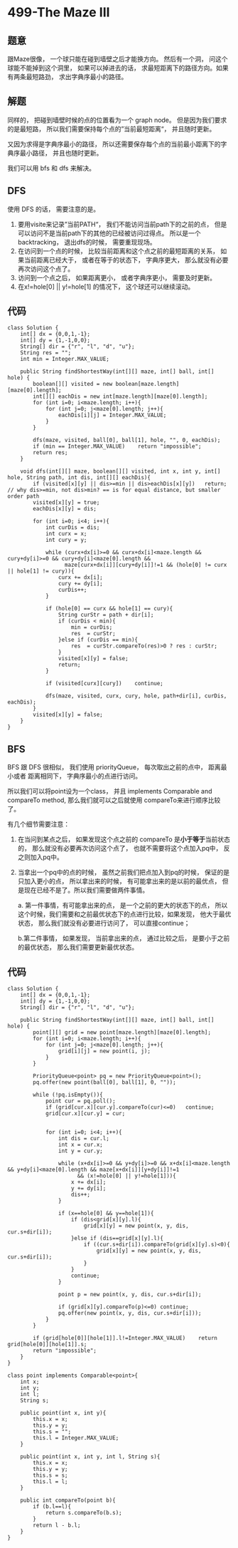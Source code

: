 # 499-The Maze III
## 题意
跟Maze很像， 一个球只能在碰到墙壁之后才能换方向。 然后有一个洞， 问这个球能不能掉到这个洞里， 如果可以掉进去的话， 求最短距离下的路径方向。如果有两条最短路劲， 求出字典序最小的路径。

## 解题
同样的， 把碰到墙壁时候的点的位置看为一个 graph node。 但是因为我们要求的是最短路， 所以我们需要保持每个点的”当前最短距离“， 并且随时更新。 

又因为求得是字典序最小的路径， 所以还需要保存每个点的当前最小距离下的字典序最小路径， 并且也随时更新。

我们可以用 bfs 和 dfs 来解决。

## DFS
使用 DFS 的话， 需要注意的是。

1. 要用visite来记录”当前PATH“， 我们不能访问当前path下的之前的点， 但是可以访问不是当前path下的其他的已经被访问过得点。 所以是一个 backtracking， 退出dfs的时候， 需要重现现场。
2. 在访问到一个点的时候， 比较当前距离和这个点之前的最短距离的关系， 如果当前距离已经大于， 或者在等于的状态下， 字典序更大， 那么就没有必要再次访问这个点了。
3. 访问到一个点之后， 如果距离更小， 或者字典序更小， 需要及时更新。
4. 在x!=hole[0] || y!=hole[1] 的情况下， 这个球还可以继续滚动。

## 代码
```
class Solution {
    int[] dx = {0,0,1,-1};
    int[] dy = {1,-1,0,0};
    String[] dir = {"r", "l", "d", "u"};
    String res = "";
    int min = Integer.MAX_VALUE;
    
    public String findShortestWay(int[][] maze, int[] ball, int[] hole) {
        boolean[][] visited = new boolean[maze.length][maze[0].length];
        int[][] eachDis = new int[maze.length][maze[0].length];
        for (int i=0; i<maze.length; i++){
            for (int j=0; j<maze[0].length; j++){
                eachDis[i][j] = Integer.MAX_VALUE;
            }
        }

        dfs(maze, visited, ball[0], ball[1], hole, "", 0, eachDis);
        if (min == Integer.MAX_VALUE)    return "impossible";
        return res;
    }
    
    void dfs(int[][] maze, boolean[][] visited, int x, int y, int[] hole, String path, int dis, int[][] eachDis){
        if (visited[x][y] || dis>=min || dis>eachDis[x][y])   return; // why dis>=min, not dis>min? == is for equal distance, but smaller order path
        visited[x][y] = true;
        eachDis[x][y] = dis;
        
        for (int i=0; i<4; i++){
            int curDis = dis;
            int curx = x;
            int cury = y;
            
            while (curx+dx[i]>=0 && curx+dx[i]<maze.length && cury+dy[i]>=0 && cury+dy[i]<maze[0].length && 
                  maze[curx+dx[i]][cury+dy[i]]!=1 && (hole[0] != curx || hole[1] != cury)){
                curx += dx[i];
                cury += dy[i];
                curDis++;
            }
            
            if (hole[0] == curx && hole[1] == cury){
                String curStr = path + dir[i];
                if (curDis < min){
                    min = curDis;
                    res  = curStr;
                }else if (curDis == min){
                    res  = curStr.compareTo(res)>0 ? res : curStr;
                }
                visited[x][y] = false;
                return;
            }
            
            if (visited[curx][cury])    continue;
            
            dfs(maze, visited, curx, cury, hole, path+dir[i], curDis, eachDis);
        }
        visited[x][y] = false;
    }
}
```

## BFS
BFS 跟 DFS 很相似， 我们使用 priorityQueue， 每次取出之前的点中， 距离最小或者 距离相同下， 字典序最小的点进行访问。

所以我们可以将point设为一个class， 并且 implements Comparable<point> and compareTo method, 那么我们就可以之后就使用 compareTo来进行顺序比较了。

有几个细节需要注意：

1. 在当问到某点之后， 如果发现这个点之前的 compareTo 是**小于等于**当前状态的， 那么就没有必要再次访问这个点了， 也就不需要将这个点加入pq中， 反之则加入pq中。
2. 当拿出一个pq中的点的时候， 虽然之前我们把点加入到pq的时候， 保证的是只加入更小的点， 所以拿出来的时候， 有可能拿出来的是以前的最优点， 但是现在已经不是了。所以我们需要做两件事情。

	a. 第一件事情，有可能拿出来的点， 是一个之前的更大的状态下的点， 所以这个时候，我们需要和之前最优状态下的点进行比较，如果发现， 他大于最优状态， 那么我们就没有必要进行访问了， 可以直接continue；
	
	b.第二件事情， 如果发现， 当前拿出来的点， 通过比较之后， 是要小于之前的最优状态， 那么我们需要更新最优状态。
	
## 代码
```
class Solution {
    int[] dx = {0,0,1,-1};
    int[] dy = {1,-1,0,0};
    String[] dir = {"r", "l", "d", "u"};
    
    public String findShortestWay(int[][] maze, int[] ball, int[] hole) {
        point[][] grid = new point[maze.length][maze[0].length];
        for (int i=0; i<maze.length; i++){
            for (int j=0; j<maze[0].length; j++){
                grid[i][j] = new point(i, j);
            }
        }
        
        PriorityQueue<point> pq = new PriorityQueue<point>();
        pq.offer(new point(ball[0], ball[1], 0, ""));
        
        while (!pq.isEmpty()){
            point cur = pq.poll();
            if (grid[cur.x][cur.y].compareTo(cur)<=0)   continue;
            grid[cur.x][cur.y] = cur;
        
            
            for (int i=0; i<4; i++){
                int dis = cur.l;
                int x = cur.x;
                int y = cur.y;
                
                while (x+dx[i]>=0 && y+dy[i]>=0 && x+dx[i]<maze.length && y+dy[i]<maze[0].length && maze[x+dx[i]][y+dy[i]]!=1
                      && (x!=hole[0] || y!=hole[1])){
                    x += dx[i];
                    y += dy[i];
                    dis++;
                }
                
                if (x==hole[0] && y==hole[1]){
                    if (dis<grid[x][y].l){
                        grid[x][y] = new point(x, y, dis, cur.s+dir[i]);
                    }else if (dis==grid[x][y].l){
                        if ((cur.s+dir[i]).compareTo(grid[x][y].s)<0){
                            grid[x][y] = new point(x, y, dis, cur.s+dir[i]);
                        }
                    }
                    continue;
                }
                
                point p = new point(x, y, dis, cur.s+dir[i]);
                
                if (grid[x][y].compareTo(p)<=0) continue;
                pq.offer(new point(x, y, dis, cur.s+dir[i]));
            }
        }
                 
        if (grid[hole[0]][hole[1]].l!=Integer.MAX_VALUE)    return grid[hole[0]][hole[1]].s;
        return "impossible";
    }
}

class point implements Comparable<point>{
    int x;
    int y;
    int l;
    String s;
    
    public point(int x, int y){
        this.x = x;
        this.y = y;
        this.s = "";
        this.l = Integer.MAX_VALUE;
    }
    
    public point(int x, int y, int l, String s){
        this.x = x;
        this.y = y;
        this.s = s;
        this.l = l;
    }
    
    public int compareTo(point b){
        if (b.l==l){
            return s.compareTo(b.s);
        }
        return l - b.l;
    }
}
```
